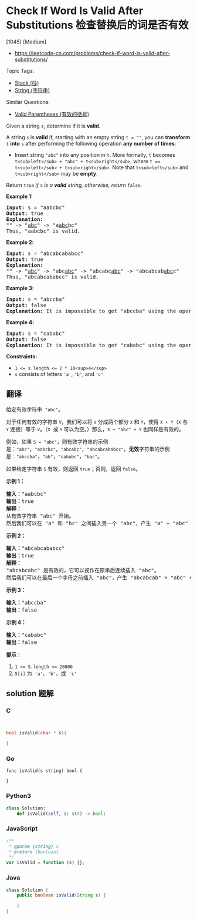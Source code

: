 # Check If Word Is Valid After Substitutions 检查替换后的词是否有效

[1045] [Medium]

- https://leetcode-cn.com/problems/check-if-word-is-valid-after-substitutions/

Topic Tags:

- [Stack (栈)](https://leetcode-cn.com/tag/stack/)
- [String (字符串)](https://leetcode-cn.com/tag/string/)

Similar Questions:

- [Valid Parentheses (有效的括号)](https://leetcode-cn.com/problems/valid-parentheses/)

Given a string `s`, determine if it is **valid**.

A string `s` is **valid** if, starting with an empty string `t = ""`, you can **transform** `t` **into** `s` after performing the following operation **any number of times**:

- Insert string `"abc"` into any position in `t`. More formally, `t` becomes `t<sub>left</sub> + "abc" + t<sub>right</sub>`, where `t == t<sub>left</sub> + t<sub>right</sub>`. Note that `t<sub>left</sub>` and `t<sub>right</sub>` may be **empty**.

Return `true` _if_ `s` _is a **valid** string, otherwise, return_ `false`.

**Example 1:**

<pre><strong>Input:</strong> s = "aabcbc"
<strong>Output:</strong> true
<strong>Explanation:</strong>
"" -&gt; "<u>abc</u>" -&gt; "a<u>abc</u>bc"
Thus, "aabcbc" is valid.</pre>

**Example 2:**

<pre><strong>Input:</strong> s = "abcabcababcc"
<strong>Output:</strong> true
<strong>Explanation:</strong>
"" -&gt; "<u>abc</u>" -&gt; "abc<u>abc</u>" -&gt; "abcabc<u>abc</u>" -&gt; "abcabcab<u>abc</u>c"
Thus, "abcabcababcc" is valid.
</pre>

**Example 3:**

<pre><strong>Input:</strong> s = "abccba"
<strong>Output:</strong> false
<strong>Explanation:</strong> It is impossible to get "abccba" using the operation.
</pre>

**Example 4:**

<pre><strong>Input:</strong> s = "cababc"
<strong>Output:</strong> false
<strong>Explanation:</strong> It is impossible to get "cababc" using the operation.
</pre>

**Constraints:**

- `1 <= s.length <= 2 * 10<sup>4</sup>`
- `s` consists of letters `'a'`, `'b'`, and `'c'`

## 翻译

给定有效字符串  `"abc"`。

对于任何有效的字符串 `V`，我们可以将 `V` 分成两个部分 `X` 和 `Y`，使得 `X + Y`（`X` 与 `Y` 连接）等于 `V`。（`X`  或 `Y` 可以为空。）那么，`X + "abc" + Y` 也同样是有效的。

例如，如果 `S = "abc"`，则有效字符串的示例是：`"abc"`，`"aabcbc"`，`"abcabc"`，`"abcabcababcc"`。**无效**字符串的示例是：`"abccba"`，`"ab"`，`"cababc"`，`"bac"`。

如果给定字符串 `S` 有效，则返回 `true`；否则，返回 `false`。

**示例 1：**

<pre><strong>输入：</strong>"aabcbc"
<strong>输出：</strong>true
<strong>解释：</strong>
从有效字符串 "abc" 开始。
然后我们可以在 "a" 和 "bc" 之间插入另一个 "abc"，产生 "a" + "abc" + "bc"，即 "aabcbc"。
</pre>

**示例 2：**

<pre><strong>输入：</strong>"abcabcababcc"
<strong>输出：</strong>true
<strong>解释：</strong>
"abcabcabc" 是有效的，它可以视作在原串后连续插入 "abc"。
然后我们可以在最后一个字母之前插入 "abc"，产生 "abcabcab" + "abc" + "c"，即 "abcabcababcc"。
</pre>

**示例 3：**

<pre><strong>输入：</strong>"abccba"
<strong>输出：</strong>false
</pre>

**示例 4：**

<pre><strong>输入：</strong>"cababc"
<strong>输出：</strong>false</pre>

**提示：**

1.  `1 <= S.length <= 20000`
2.  `S[i]` 为  `'a'`、`'b'`、或  `'c'`

## solution 题解

### C

```c


bool isValid(char * s){

}
```

### Go

```golang
func isValid(s string) bool {

}
```

### Python3

```python
class Solution:
    def isValid(self, s: str) -> bool:
```

### JavaScript

```javascript
/**
 * @param {string} s
 * @return {boolean}
 */
var isValid = function (s) {};
```

### Java

```java
class Solution {
    public boolean isValid(String s) {

    }
}
```
